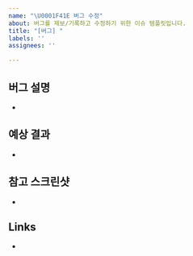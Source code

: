 ```yaml
---
name: "\U0001F41E 버그 수정"
about: 버그를 제보/기록하고 수정하기 위한 이슈 템플릿입니다.
title: "[버그] "
labels: ''
assignees: ''

---
```


## 버그 설명
- 

## 예상 결과
- 

## 참고 스크린샷
- 

## Links
-
